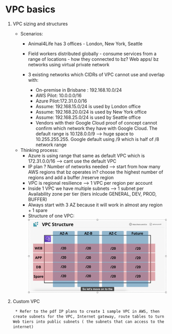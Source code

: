  # VPC basics

 1. VPC sizing and structures

     - Scenarios: 
        *  Animal4Life has 3 offices - London, New York, Seattle

        *  Field workers distributed globally - consume services from a range of locations - how they connected to bz? Web apps/ bz networks using virtual private network 

        *  3 existing networks which CIDRs of VPC cannot use and overlap with: 

            * On-premise in Brisbane : 192.168.10.0/24
            * AWS Pilot: 10.0.0.0/16 
            * Azure Pilot:172.31.0.0/16
            * Assume: 192.168.15.0/24 is used by London office
            * Assume: 192.168.20.0/24 is used by New York office
            * Assume: 192.168.25.0/24 is used by Seattle office
            * Vendors with their Google Cloud proof of concept cannot confirm which network they have with Google Cloud. The default range is 10.128.0.0/9 --> huge space to 10.255.255.255. Google default using /9 which is half of /8 network range
    - Thinking process: 
        * Azure is using range that same as default VPC  which is 172.31.0.0/16 --> cant use the default VPC
        *  IP plan ? Number of networks needed --> start from how many AWS regions that bz operates in? choose the highest number of regions and add a buffer /reserve region
        *  VPC is regional resilience --> 1 VPC per region per account 
        * Inside 1 VPC we have multiple subnets --> 1 subnet per Availability zone per tier (tiers inlcude GENERAL, DEV, PROD, BUFFER)
        * Always start with 3 AZ because it will work in almost any region + 1 spare
        * Structure of one VPC: 
        ![alt text](image.png)
2. Custom VPC

        * Refer to the pdf IP plans to create 1 sample VPC in AWS, then create subnets for the VPC, Internet gateway, route tables to turn Web tiers into public subnets ( the subnets that can access to the internet)



